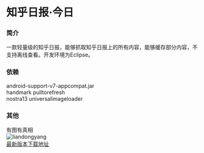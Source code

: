 ﻿知乎日报·今日
==========

### 简介

一款轻量级的知乎日报，能够抓取知乎日报上的所有内容，能够缓存部分内容，不支持离线查看。开发环境为Eclipse。

### 依赖

android-support-v7-appcompat.jar  
handmark pulltorefresh  
nostra13 universalimageloader  

### 其他

有图有真相  
![liandongyang](https://github.com/MaybeMercy/zhihutoday/blob/master/screen_shot/zhihu.PNG "主屏幕")  
[最新版本下载地址](http://1.coolgrammar.sinaapp.com/zhihupocket/zhihupocket.apk)